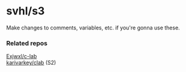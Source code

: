 # svhl/s3

Make changes to comments, variables, etc. if you're gonna use these.

### Related repos

[Exjwxl/c-lab](https://github.com/Exjwxl/c-lab)<br/>
[karivarkey/clab](https://github.com/karivarkey/clab) (S2)
